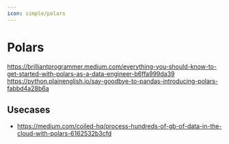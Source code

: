 ```yaml
---
icon: simple/polars
---
```


# Polars

https://brilliantprogrammer.medium.com/everything-you-should-know-to-get-started-with-polars-as-a-data-engineer-b6ffa999da39
https://python.plainenglish.io/say-goodbye-to-pandas-introducing-polars-fabbd4a28b6a

## Usecases

* https://medium.com/coiled-hq/process-hundreds-of-gb-of-data-in-the-cloud-with-polars-6162532b3cfd
